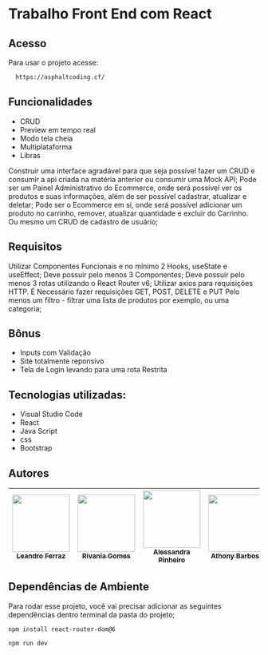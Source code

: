 
# Trabalho Front End com React

## Acesso

Para usar o projeto acesse: 

```bash
  https://asphaltcoding.cf/
```


## Funcionalidades

- CRUD
- Preview em tempo real
- Modo tela cheia
- Multiplataforma
- Libras





Construir uma interface agradável para que seja possível fazer um CRUD e consumir a api criada na matéria anterior ou consumir uma Mock API;
Pode ser um Painel Administrativo do Ecommerce, onde será possível ver os produtos e suas informações, além de ser possível cadastrar, atualizar e deletar;
Pode ser o Ecommerce em si, onde será possível adicionar um produto no carrinho, remover, atualizar quantidade e excluir do Carrinho. Ou  mesmo um CRUD de cadastro de usuário;


## Requisitos

Utilizar Componentes Funcionais e no mínimo 2 Hooks, useState e useEffect;
Deve possuir pelo menos 3 Componentes;
Deve possuir pelo menos 3 rotas utilizando o React Router v6;
Utilizar axios para requisições HTTP. É Necessário fazer requisições GET, POST, DELETE e PUT
Pelo menos um filtro - filtrar uma lista de produtos por exemplo, ou uma categoria;

## Bônus <br>
- Inputs com Validação
- Site totalmente reponsivo
- Tela de Login levando para uma rota Restrita


## Tecnologias utilizadas:<br>
- Visual Studio Code
-  React
-  Java Script
-  css
-  Bootstrap

## Autores
| [<img src="https://avatars.githubusercontent.com/u/85909017?v=4" width=115><br><sub>Leandro Ferraz</sub>](https://github.com/FerrazLeandro) |  [<img src="https://avatars.githubusercontent.com/u/106483714?v=4" width=115><br><sub>Rivania Gomes</sub>](https://github.com/RivaniaGomes) |  [<img src="https://avatars.githubusercontent.com/u/96076314?v=4" width=115><br><sub>Alessandra Pinheiro</sub>](https://github.com/Ale-ssandra) |  [<img src="https://avatars.githubusercontent.com/u/110869597?v=4" width=115><br><sub>Athony Barbosa</sub>](https://github.com/AnthonyBarbosa15) |  [<img src="https://avatars.githubusercontent.com/u/110869785?v=4"  width="115"/><br><sub>Cleiver Soares</sub>](https://github.com/CleiverSoares) |  
| :---: | :---: | :---: | :---: | :---: |


## Dependências de Ambiente

Para rodar esse projeto, você vai precisar adicionar as seguintes dependências dentro terminal da pasta do projeto;

`npm install react-router-dom@6`

`npm run dev`









